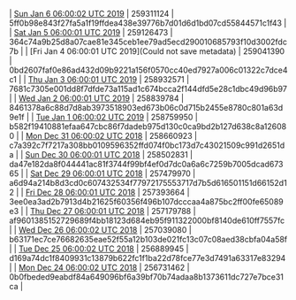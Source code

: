 | [Sun Jan  6 06:00:02 UTC 2019](https://transfer.sh/X7R8t/dashninja-dbdump-20190106070002.tar.bz2) | 259311124 | 5ff0b98e843f27fa5a1f19ffdea438e39776b7d01d6d1bd07cd55844571c1f43 | 
| [Sat Jan  5 06:00:01 UTC 2019](https://transfer.sh/kE0H0/dashninja-dbdump-20190105070001.tar.bz2) | 259126473 | 364c74a9b25d8a07cae81e345ceb1ee79ad5ecd290010685793f10d3002fdc7b | 
| [Fri Jan  4 06:00:01 UTC 2019](Could not save metadata) | 259041390 | 0bd2607faf0e86ad432d09b9221a156f0570cc40ed7927a006c01322c7dce4c1 | 
| [Thu Jan  3 06:00:01 UTC 2019](https://transfer.sh/UGHuu/dashninja-dbdump-20190103070001.tar.bz2) | 258932571 | 7681c7305e001dd8f7dfde73a115ad1c674bcca2f144dfd5e28c1dbc49d96b97 | 
| [Wed Jan  2 06:00:01 UTC 2019](https://transfer.sh/B9CPA/dashninja-dbdump-20190102070001.tar.bz2) | 258839784 | 8461378a6c88d7d8ab3973518903ed673b06c0d715b2455e8780c801a63d9e1f | 
| [Tue Jan  1 06:00:02 UTC 2019](https://transfer.sh/12hvac/dashninja-dbdump-20190101070002.tar.bz2) | 258759950 | b582f19410881efaa647cbc86f7dadeb975d130c0ca9bd2b127d638c8a126080 | 
| [Mon Dec 31 06:00:02 UTC 2018](https://transfer.sh/vdkGx/dashninja-dbdump-20181231070002.tar.bz2) | 258660923 | c7a392c7f7217a308bb0109596352ffd074f0bc173d7c43021509c991d2651da | 
| [Sun Dec 30 06:00:01 UTC 2018](https://transfer.sh/8zqAb/dashninja-dbdump-20181230070001.tar.bz2) | 258502831 | da47e182da8f044441ac81f3744f99bf4ef0d7dc0a6a6c7259b7005dcad67365 | 
| [Sat Dec 29 06:00:01 UTC 2018](https://transfer.sh/mSVxM/dashninja-dbdump-20181229070001.tar.bz2) | 257479970 | a6d94a214b8d3cd0c607432534f77972175553717d7b5d616501151d66152d12 | 
| [Fri Dec 28 06:00:01 UTC 2018](https://transfer.sh/xHjIY/dashninja-dbdump-20181228070001.tar.bz2) | 257393664 | 3ee0ea3ad2b7913d4b21625f60356f496b107dcccaa4a875bc2ff00fe65089e3 | 
| [Thu Dec 27 06:00:01 UTC 2018](https://transfer.sh/Gs1sq/dashninja-dbdump-20181227070001.tar.bz2) | 257179788 | af9601385152729689f4bb18123d684eb95f911322000bf8140de610ff7557fc | 
| [Wed Dec 26 06:00:02 UTC 2018](https://transfer.sh/wH8Lz/dashninja-dbdump-20181226070002.tar.bz2) | 257039080 | b63171ec7ce76682635eae52f55a12b103de021fc13c07c08aed38cbfa04a58f | 
| [Tue Dec 25 06:00:02 UTC 2018](https://transfer.sh/MHKY2/dashninja-dbdump-20181225070002.tar.bz2) | 256889945 | d169a74dc1f8409931c13879b622fc1f1ba22d78fce77e3d7491a63317e83294 | 
| [Mon Dec 24 06:00:02 UTC 2018](https://transfer.sh/15KD5H/dashninja-dbdump-20181224070002.tar.bz2) | 256731462 | 0b0fbeded9eabdf84a649096bf6a39bf70b74adaa8b1373611dc727e7bce31ca | 
